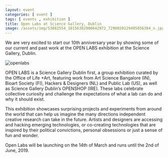 ```yaml
---
layout: event
categories: [ event ]
tags: [ events , exhibition ]
title: Open Labs at Science Gallery, Dublin
image: /assets/img/53082554_10156302900642972_7290020129495056384_n.jpg
---
```


We are very excited to start our 10th anniversary year by showing some of our current and past work at the OPEN LABS exhibition at the Science Gallery, Dublin. <!--more-->

![openlabs]({{site.baseurl}}/assets/img/53082554_10156302900642972_7290020129495056384_n.jpg)

OPEN LABS is a Science Gallery Dublin first, a group exhibition curated by the Office of Life +Art, featuring work from Art Science Bangalore (IN), Bioart Society (FI), Hackers & Designers (NL) and Public Lab (US), as well as Science Gallery Dublin’s OPENSHOP (IRE). These labs celebrate collective curiosity and challenge the expectations of what a lab can do and why it should exist.

This exhibition showcases surprising projects and experiments from around the world that can help us imagine the many directions independent creative research can take in the future. Artists and designers are accessing and hacking emerging technologies, or co-creating technologies that are inspired by their political convictions, personal obsessions or just a sense of fun and wonder.

Open Labs will be launching on the 14th of March and runs until the 2nd of June, 2019.
